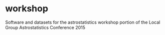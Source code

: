 # workshop
Software and datasets for the astrostatistics workshop portion of the Local Group Astrostatistics Conference 2015
